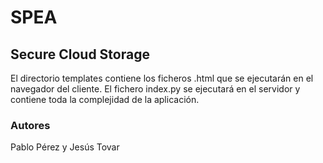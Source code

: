 # SPEA

## Secure Cloud Storage 
El directorio templates contiene los ficheros .html que se ejecutarán en el navegador del cliente.
El fichero index.py se ejecutará en el servidor y contiene toda la complejidad de la aplicación.

### Autores
Pablo Pérez y Jesús Tovar
